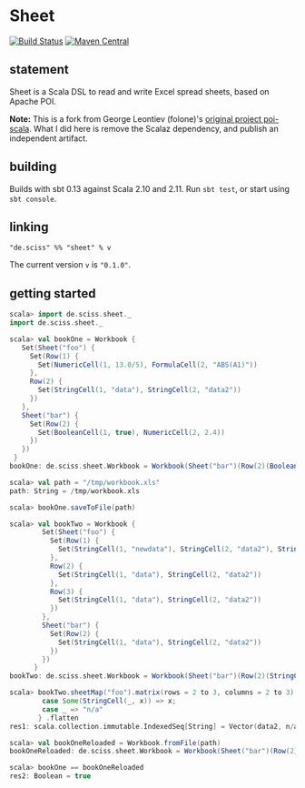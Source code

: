 # Sheet

[![Build Status](https://travis-ci.org/Sciss/Sheet.svg?branch=master)](https://travis-ci.org/Sciss/Sheet)
[![Maven Central](https://maven-badges.herokuapp.com/maven-central/de.sciss/sheet_2.11/badge.svg)](https://maven-badges.herokuapp.com/maven-central/de.sciss/sheet_2.11)

## statement

Sheet is a Scala DSL to read and write Excel spread sheets, based on Apache POI.

__Note:__ This is a fork from George Leontiev (folone)'s [original project poi-scala](https://github.com/folone/poi.scala).
What I did here is remove the Scalaz dependency, and publish an independent artifact.

## building

Builds with sbt 0.13 against Scala 2.10 and 2.11. Run `sbt test`, or start using `sbt console`.

## linking

    "de.sciss" %% "sheet" % v
    
The current version `v` is `"0.1.0"`.

## getting started

```scala
scala> import de.sciss.sheet._
import de.sciss.sheet._

scala> val bookOne = Workbook {
   Set(Sheet("foo") {
     Set(Row(1) {
       Set(NumericCell(1, 13.0/5), FormulaCell(2, "ABS(A1)"))
     },
     Row(2) {
       Set(StringCell(1, "data"), StringCell(2, "data2"))
     })
   },
   Sheet("bar") {
     Set(Row(2) {
       Set(BooleanCell(1, true), NumericCell(2, 2.4))
     })
   })
 }
bookOne: de.sciss.sheet.Workbook = Workbook(Sheet("bar")(Row(2)(BooleanCell(1, true), NumericCell(2, 2.4))), Sheet("foo")(Row(1)(NumericCell(1, 2.6), FormulaCell(2, "=ABS(A1)")), Row(2)(StringCell(1, "data"), StringCell(2, "data2"))))

scala> val path = "/tmp/workbook.xls"
path: String = /tmp/workbook.xls

scala> bookOne.saveToFile(path)

scala> val bookTwo = Workbook {
        Set(Sheet("foo") {
          Set(Row(1) {
            Set(StringCell(1, "newdata"), StringCell(2, "data2"), StringCell(3, "data3"))
          },
          Row(2) {
            Set(StringCell(1, "data"), StringCell(2, "data2"))
          },
          Row(3) {
            Set(StringCell(1, "data"), StringCell(2, "data2"))
          })
        },
        Sheet("bar") {
          Set(Row(2) {
            Set(StringCell(1, "data"), StringCell(2, "data2"))
          })
        })
      }
bookTwo: de.sciss.sheet.Workbook = Workbook(Sheet("bar")(Row(2)(StringCell(1, "data"), StringCell(2, "data2"))), Sheet("foo")(Row(1)(StringCell(1, "newdata"), StringCell(2, "data2"), StringCell(3, "data3")), Row(2)(StringCell(1, "data"), StringCell(2, "data2")), Row(3)(StringCell(1, "data"), StringCell(2, "data2"))))

scala> bookTwo.sheetMap("foo").matrix(rows = 2 to 3, columns = 2 to 3) { 
        case Some(StringCell(_, x)) => x;
        case _ => "n/a"
       } .flatten
res1: scala.collection.immutable.IndexedSeq[String] = Vector(data2, n/a, data2, n/a)

scala> val bookOneReloaded = Workbook.fromFile(path)
bookOneReloaded: de.sciss.sheet.Workbook = Workbook(Sheet("bar")(Row(2)(BooleanCell(1, true), NumericCell(2, 2.4))), Sheet("foo")(Row(1)(NumericCell(1, 2.6), FormulaCell(2, "=ABS(A1)")), Row(2)(StringCell(1, "data"), StringCell(2, "data2"))))

scala> bookOne == bookOneReloaded
res2: Boolean = true
```
